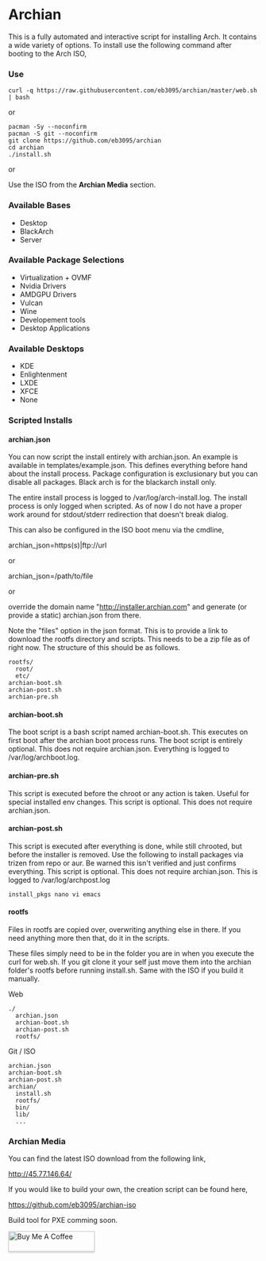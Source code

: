 
# Archian
This is a fully automated and interactive script for installing Arch. It contains a wide variety of options. To install use the
following command after booting to the Arch ISO,

### Use
```
curl -q https://raw.githubusercontent.com/eb3095/archian/master/web.sh | bash
```

or

```
pacman -Sy --noconfirm
pacman -S git --noconfirm
git clone https://github.com/eb3095/archian
cd archian
./install.sh
```

or

Use the ISO from the **Archian Media** section.

### Available Bases
* Desktop
* BlackArch
* Server

### Available Package Selections
* Virtualization + OVMF
* Nvidia Drivers
* AMDGPU Drivers
* Vulcan
* Wine
* Developement tools
* Desktop Applications

### Available Desktops
* KDE
* Enlightenment
* LXDE
* XFCE
* None

### Scripted Installs

#### archian.json
You can now script the install entirely with archian.json. An example is available in templates/example.json. This defines everything
before hand about the install process. Package configuration is exclusionary but you can disable all packages. Black arch is for the
blackarch install only.

The entire install process is logged to /var/log/arch-install.log. The install process is only logged when scripted. As of now I do
not have a proper work around for stdout/stderr redirection that doesn't break dialog.

This can also be configured in the ISO boot menu via the cmdline,

archian_json=https(s)|ftp://url

or

archian_json=/path/to/file

or

override the domain name "http://installer.archian.com" and generate (or provide a static) archian.json from there.

Note the "files" option in the json format. This is to provide a link to download the rootfs directory and scripts. This needs to be a
zip file as of right now. The structure of this should be as follows.

```
rootfs/
  root/
  etc/
archian-boot.sh
archian-post.sh
archian-pre.sh
```

#### archian-boot.sh
The boot script is a bash script named archian-boot.sh. This executes on first boot after the archian boot process runs. The boot script
is entirely optional. This does not require archian.json. Everything is logged to /var/log/archboot.log.

#### archian-pre.sh
This script is executed before the chroot or any action is taken. Useful for special installed env changes. This script is optional. This does not
require archian.json.

#### archian-post.sh
This script is executed after everything is done, while still chrooted, but before the installer is removed. Use the following to install
packages via trizen from repo or aur. Be warned this isn't verified and just confirms everything. This script is optional. This does not
require archian.json. This is logged to /var/log/archpost.log

```
install_pkgs nano vi emacs
```

#### rootfs
Files in rootfs are copied over, overwriting anything else in there. If you need anything more then that, do it in the scripts.

These files simply need to be in the folder you are in when you execute the curl for web.sh. If you git clone it your self just move
them into the archian folder's rootfs before running install.sh. Same with the ISO if you build it manually.

Web
```
./
  archian.json
  archian-boot.sh
  archian-post.sh
  rootfs/
```

Git / ISO
```
archian.json
archian-boot.sh
archian-post.sh
archian/
  install.sh
  rootfs/
  bin/
  lib/
  ...
```


### Archian Media
You can find the latest ISO download from the following link,

http://45.77.146.64/

If you would like to build your own, the creation script can be found here,

https://github.com/eb3095/archian-iso

Build tool for PXE comming soon.

<a href="https://www.buymeacoffee.com/eb3095" target="_blank"><img src="https://www.buymeacoffee.com/assets/img/custom_images/orange_img.png" alt="Buy Me A Coffee" style="height: 41px !important;width: 174px !important;box-shadow: 0px 3px 2px 0px rgba(190, 190, 190, 0.5) !important;-webkit-box-shadow: 0px 3px 2px 0px rgba(190, 190, 190, 0.5) !important;" ></a>